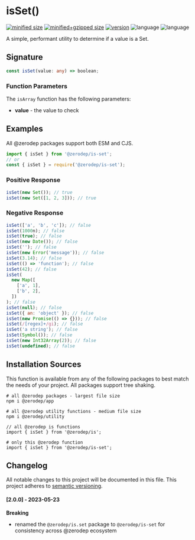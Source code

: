 # isSet()

[![minified size](https://img.shields.io/bundlephobia/min/@zerodep/is-set?style=flat-square&color=blue)](https://bundlephobia.com/package/@zerodep/is-set)
[![minified+gzipped size](https://img.shields.io/bundlephobia/minzip/@zerodep/is-set?style=flat-square&color=blue)](https://bundlephobia.com/package/@zerodep/is-set)
[![version](https://img.shields.io/npm/v/@zerodep/is-set?style=flat-square&color=blue)](https://www.npmjs.com/package/@zerodep/is-set)
![language](https://img.shields.io/github/languages/top/cdepage/zerodep?style=flat-square)
![language](https://img.shields.io/badge/types-included-blue?style=flat-square)

A simple, performant utility to determine if a value is a Set.

## Signature

```typescript
const isSet(value: any) => boolean;
```

### Function Parameters

The `isArray` function has the following parameters:

- **value** - the value to check

## Examples

All @zerodep packages support both ESM and CJS.

```javascript
import { isSet } from '@zerodep/is-set';
// or
const { isSet } = require('@zerodep/is-set');
```

### Positive Response

```javascript
isSet(new Set()); // true
isSet(new Set([1, 2, 3])); // true
```

### Negative Response

```javascript
isSet(['a', 'b', 'c']); // false
isSet(1000n); // false
isSet(true); // false
isSet(new Date()); // false
isSet(''); // false
isSet(new Error('message')); // false
isSet(3.14); // false
isSet(() => 'function'); // false
isSet(42); // false
isSet(
  new Map([
    ['a', 1],
    ['b', 2],
  ])
); // false
isSet(null); // false
isSet({ an: 'object' }); // false
isSet(new Promise(() => {})); // false
isSet(/[regex]+/gi); // false
isSet('a string'); // false
isSet(Symbol()); // false
isSet(new Int32Array(2)); // false
isSet(undefined); // false
```

## Installation Sources

This function is available from any of the following packages to best match the needs of your project. All packages support tree shaking.

```shell
# all @zerodep packages - largest file size
npm i @zerodep/app

# all @zerodep utility functions - medium file size
npm i @zerodep/utility

// all @zerodep is functions
import { isSet } from '@zerodep/is';

# only this @zerodep function
import { isSet } from '@zerodep/is-set';
```

## Changelog

All notable changes to this project will be documented in this file. This project adheres to [semantic versioning](https://semver.org/spec/v2.0.0.html).

#### [2.0.0] - 2023-05-23

**Breaking**

- renamed the `@zerodep/is.set` package to `@zerodep/is-set` for consistency across @zerodep ecosystem
